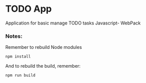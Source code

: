# TODO App

Application for basic manage TODO tasks Javascript- WebPack

### Notes:
Remember to rebuild Node modules
```
npm install
```

And to rebuild the build, remember:
```
npm run build
```